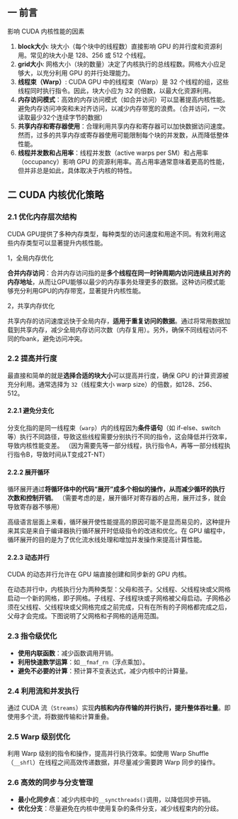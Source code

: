 ## 一 前言

影响 CUDA 内核性能的因素

1. **block大小**: 块大小（每个块中的线程数）直接影响 GPU 的并行度和资源利用。常见的块大小是 128、256 或 512 个线程。
2. **grid大小**: 网格大小（块的数量）决定了内核执行的总线程数。网格大小应足够大，以充分利用 GPU 的并行处理能力。
3. **线程束（Warp）**: CUDA GPU 中的线程束（Warp）是 32 个线程的组，这些线程同时执行指令。因此，块大小应为 32 的倍数，以最大化资源利用。
4. **内存访问模式**：高效的内存访问模式（如合并访问）可以显著提高内核性能。避免内存访问冲突和未对齐访问，以减少内存带宽的浪费。（合并访问，一次读取最少32个连续字节的数据）
5. **共享内存和寄存器使用**：合理利用共享内存和寄存器可以加快数据访问速度。然而，过多的共享内存或寄存器使用可能限制每个块的并发数，从而降低整体性能。
6. **线程并发数和占用率**：线程并发数（active warps per SM）和占用率（occupancy）影响 GPU 的资源利用率。高占用率通常意味着更高的性能，但并非总是如此，具体取决于内核的特性。


## 二 CUDA 内核优化策略

### 2.1 优化内存层次结构

CUDA GPU提供了多种内存类型，每种类型的访问速度和用途不同。有效利用这些内存类型可以显著提升内核性能。

1，全局内存优化

**合并内存访问**：合并内存访问指的是**多个线程在同一时钟周期内访问连续且对齐的内存地址**，从而让GPU能够以最少的内存事务处理更多的数据。这种访问模式能够充分利用GPU的内存带宽，显著提升内核性能。

2，共享内存优化

共享内存的访问速度远快于全局内存，**适用于重复访问的数据**。通过将常用数据加载到共享内存，减少全局内存访问次数（内存复用）。另外，确保不同线程访问不同的fbank，避免访问冲突。

### 2.2 提高并行度

最直接和简单的就是**选择合适的块大小**可以提高并行度，确保 GPU 的计算资源被充分利用。通常选择为 `32`（线程束大小 warp size）的倍数，如128、256、512。

#### 2.2.1 避免分支化

分支化指的是同一线程束（`warp`）内的线程因为**条件语句**（如 if-else、switch 等）执行不同路径，导致这些线程需要分别执行不同的指令，这会降低并行效率，导致内核性能变差。
（因为需要先等一部分线程，执行指令A，再等一部分线程执行指令B，导致时间从T变成2T-NT）

#### 2.2.2 展开循环

循环展开通过**将循环体中的代码“展开”成多个相似的操作，从而减少循环的执行次数和控制开销**。
（需要考虑的是，展开循环对寄存器的占用，展开过多，就会导致寄存器不够用）

高级语言层面上来看，循环展开使性能提高的原因可能不是显而易见的，这种提升来其实是来自于编译器执行循环展开时低级指令的改进和优化。在 GPU 编程中，循环展开的目的是为了优化流水线处理和增加并发操作来提高计算性能。
#### 2.2.3 动态并行

CUDA 的动态并行允许在 GPU 端直接创建和同步新的 GPU 内核。

在动态并行中，内核执行分为两种类型：父母和孩子。父线程、父线程块或父网格启动一个新的网格，即子网格。子线程、子线程块或子网格被父母启动。子网格必须在父线程、父线程块或父网格完成之前完成，只有在所有的子网格都完成之后，父母才会完成。下图说明了父网格和子网格的适用范围。


### 2.3 指令级优化

- **使用内联函数**：减少函数调用开销。
- **利用快速数学运算**：如`__fmaf_rn`（浮点乘加）。
- **避免不必要的计算**：预计算不变表达式，减少内核中的计算量。

### 2.4 利用流和并发执行

通过 CUDA 流（`Streams`）实现**内核和内存传输的并行执行，提升整体吞吐量**。即使用多个流，将数据传输和计算重叠。

### 2.5 Warp 级别优化

利用 Warp 级别的指令和操作，提高并行执行效率。如使用 Warp Shuffle（`__shfl`）在线程之间高效传递数据，并尽量减少需要跨 Warp 同步的操作。

### 2.6 高效的同步与分支管理

- **最小化同步点**：减少内核中的`__syncthreads()`调用，以降低同步开销。
- **优化分支**：尽量避免在内核中使用复杂的条件分支，减少线程束内的分歧。
